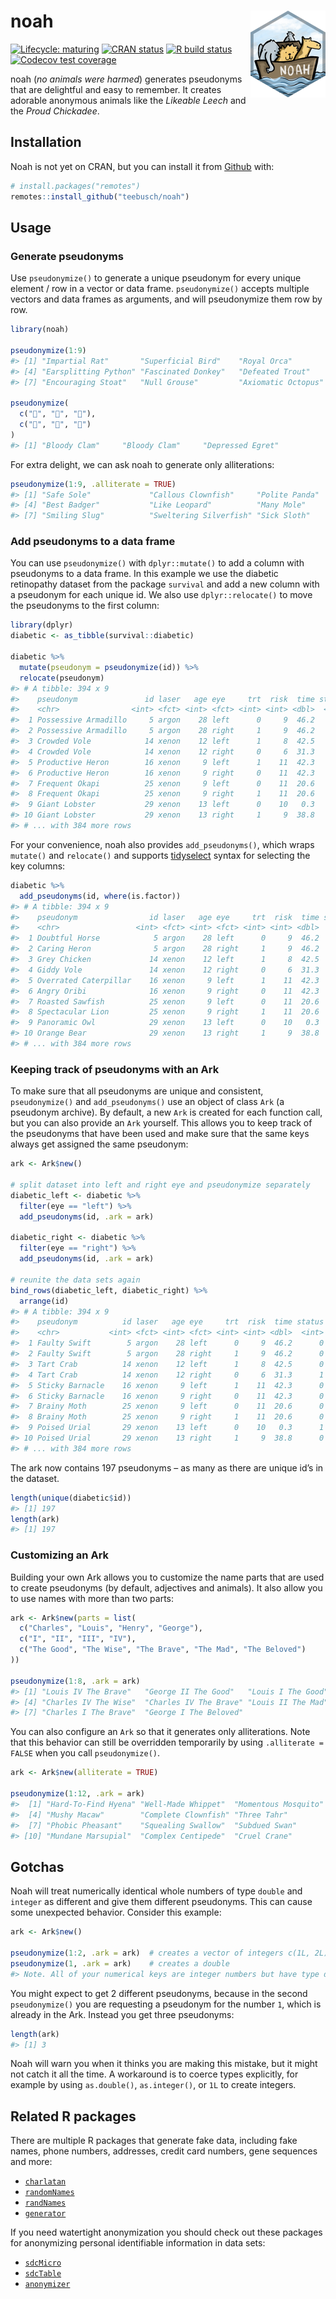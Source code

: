 
<!-- README.md is generated from README.Rmd. Please edit that file -->

# noah <img src="man/figures/logo.png" align="right" height="139"/>

<!-- badges: start -->

[![Lifecycle:
maturing](https://img.shields.io/badge/lifecycle-maturing-blue.svg)](https://www.tidyverse.org/lifecycle/#maturing)
[![CRAN
status](https://www.r-pkg.org/badges/version/noah)](https://CRAN.R-project.org/package=noah)
[![R build
status](https://github.com/Teebusch/noah/workflows/R-CMD-check/badge.svg)](https://github.com/Teebusch/noah/actions)
[![Codecov test
coverage](https://codecov.io/gh/Teebusch/noah/branch/master/graph/badge.svg)](https://codecov.io/gh/Teebusch/noah?branch=master)

<!-- badges: end -->

noah (*no animals were harmed*) generates pseudonyms that are delightful
and easy to remember. It creates adorable anonymous animals like the
*Likeable Leech* and the *Proud Chickadee*.

## Installation

Noah is not yet on CRAN, but you can install it from
[Github](/https://github.com/teebusch/noah) with:

``` r
# install.packages("remotes")
remotes::install_github("teebusch/noah")
```

## Usage

### Generate pseudonyms

Use `pseudonymize()` to generate a unique pseudonym for every unique
element / row in a vector or data frame. `pseudonymize()` accepts
multiple vectors and data frames as arguments, and will pseudonymize
them row by row.

``` r
library(noah)

pseudonymize(1:9)
#> [1] "Impartial Rat"       "Superficial Bird"    "Royal Orca"         
#> [4] "Earsplitting Python" "Fascinated Donkey"   "Defeated Trout"     
#> [7] "Encouraging Stoat"   "Null Grouse"         "Axiomatic Octopus"

pseudonymize(
  c("🐰", "🐰", "🐰"), 
  c("🥕", "🥕", "🍰")
)
#> [1] "Bloody Clam"     "Bloody Clam"     "Depressed Egret"
```

For extra delight, we can ask noah to generate only alliterations:

``` r
pseudonymize(1:9, .alliterate = TRUE)
#> [1] "Safe Sole"             "Callous Clownfish"     "Polite Panda"         
#> [4] "Best Badger"           "Like Leopard"          "Many Mole"            
#> [7] "Smiling Slug"          "Sweltering Silverfish" "Sick Sloth"
```

### Add pseudonyms to a data frame

You can use `pseudonymize()` with `dplyr::mutate()` to add a column with
pseudonyms to a data frame. In this example we use the diabetic
retinopathy dataset from the package `survival` and add a new column
with a pseudonym for each unique id. We also use `dplyr::relocate()` to
move the pseudonyms to the first column:

``` r
library(dplyr)
diabetic <- as_tibble(survival::diabetic)

diabetic %>% 
  mutate(pseudonym = pseudonymize(id)) %>% 
  relocate(pseudonym)
#> # A tibble: 394 x 9
#>    pseudonym               id laser   age eye     trt  risk  time status
#>    <chr>                <int> <fct> <int> <fct> <int> <int> <dbl>  <int>
#>  1 Possessive Armadillo     5 argon    28 left      0     9  46.2      0
#>  2 Possessive Armadillo     5 argon    28 right     1     9  46.2      0
#>  3 Crowded Vole            14 xenon    12 left      1     8  42.5      0
#>  4 Crowded Vole            14 xenon    12 right     0     6  31.3      1
#>  5 Productive Heron        16 xenon     9 left      1    11  42.3      0
#>  6 Productive Heron        16 xenon     9 right     0    11  42.3      0
#>  7 Frequent Okapi          25 xenon     9 left      0    11  20.6      0
#>  8 Frequent Okapi          25 xenon     9 right     1    11  20.6      0
#>  9 Giant Lobster           29 xenon    13 left      0    10   0.3      1
#> 10 Giant Lobster           29 xenon    13 right     1     9  38.8      0
#> # ... with 384 more rows
```

For your convenience, noah also provides `add_pseudonyms()`, which wraps
`mutate()` and `relocate()` and supports
[tidyselect](https://tidyselect.r-lib.org/reference/language.html)
syntax for selecting the key columns:

``` r
diabetic %>% 
  add_pseudonyms(id, where(is.factor))
#> # A tibble: 394 x 9
#>    pseudonym                id laser   age eye     trt  risk  time status
#>    <chr>                 <int> <fct> <int> <fct> <int> <int> <dbl>  <int>
#>  1 Doubtful Horse            5 argon    28 left      0     9  46.2      0
#>  2 Caring Heron              5 argon    28 right     1     9  46.2      0
#>  3 Grey Chicken             14 xenon    12 left      1     8  42.5      0
#>  4 Giddy Vole               14 xenon    12 right     0     6  31.3      1
#>  5 Overrated Caterpillar    16 xenon     9 left      1    11  42.3      0
#>  6 Angry Oribi              16 xenon     9 right     0    11  42.3      0
#>  7 Roasted Sawfish          25 xenon     9 left      0    11  20.6      0
#>  8 Spectacular Lion         25 xenon     9 right     1    11  20.6      0
#>  9 Panoramic Owl            29 xenon    13 left      0    10   0.3      1
#> 10 Orange Bear              29 xenon    13 right     1     9  38.8      0
#> # ... with 384 more rows
```

### Keeping track of pseudonyms with an Ark

To make sure that all pseudonyms are unique and consistent,
`pseudonymize()` and `add_pseudonyms()` use an object of class `Ark` (a
pseudonym archive). By default, a new `Ark` is created for each function
call, but you can also provide an `Ark` yourself. This allows you to
keep track of the pseudonyms that have been used and make sure that the
same keys always get assigned the same pseudonym:

``` r
ark <- Ark$new()

# split dataset into left and right eye and pseudonymize separately
diabetic_left <- diabetic %>% 
  filter(eye == "left") %>% 
  add_pseudonyms(id, .ark = ark)

diabetic_right <- diabetic %>% 
  filter(eye == "right") %>% 
  add_pseudonyms(id, .ark = ark)

# reunite the data sets again
bind_rows(diabetic_left, diabetic_right) %>% 
  arrange(id)
#> # A tibble: 394 x 9
#>    pseudonym          id laser   age eye     trt  risk  time status
#>    <chr>           <int> <fct> <int> <fct> <int> <int> <dbl>  <int>
#>  1 Faulty Swift        5 argon    28 left      0     9  46.2      0
#>  2 Faulty Swift        5 argon    28 right     1     9  46.2      0
#>  3 Tart Crab          14 xenon    12 left      1     8  42.5      0
#>  4 Tart Crab          14 xenon    12 right     0     6  31.3      1
#>  5 Sticky Barnacle    16 xenon     9 left      1    11  42.3      0
#>  6 Sticky Barnacle    16 xenon     9 right     0    11  42.3      0
#>  7 Brainy Moth        25 xenon     9 left      0    11  20.6      0
#>  8 Brainy Moth        25 xenon     9 right     1    11  20.6      0
#>  9 Poised Urial       29 xenon    13 left      0    10   0.3      1
#> 10 Poised Urial       29 xenon    13 right     1     9  38.8      0
#> # ... with 384 more rows
```

The ark now contains 197 pseudonyms – as many as there are unique id’s
in the dataset.

``` r
length(unique(diabetic$id))
#> [1] 197
length(ark)
#> [1] 197
```

### Customizing an Ark

Building your own Ark allows you to customize the name parts that are
used to create pseudonyms (by default, adjectives and animals). It also
allow you to use names with more than two parts:

``` r
ark <- Ark$new(parts = list(
  c("Charles", "Louis", "Henry", "George"),
  c("I", "II", "III", "IV"),
  c("The Good", "The Wise", "The Brave", "The Mad", "The Beloved")
))

pseudonymize(1:8, .ark = ark)
#> [1] "Louis IV The Brave"   "George II The Good"   "Louis I The Good"    
#> [4] "Charles IV The Wise"  "Charles IV The Brave" "Louis II The Mad"    
#> [7] "Charles I The Brave"  "George I The Beloved"
```

You can also configure an `Ark` so that it generates only alliterations.
Note that this behavior can still be overridden temporarily by using
`.alliterate = FALSE` when you call `pseudonymize()`.

``` r
ark <- Ark$new(alliterate = TRUE)

pseudonymize(1:12, .ark = ark)
#>  [1] "Hard-To-Find Hyena" "Well-Made Whippet"  "Momentous Mosquito"
#>  [4] "Mushy Macaw"        "Complete Clownfish" "Three Tahr"        
#>  [7] "Phobic Pheasant"    "Squealing Swallow"  "Subdued Swan"      
#> [10] "Mundane Marsupial"  "Complex Centipede"  "Cruel Crane"
```

## Gotchas

Noah will treat numerically identical whole numbers of type `double` and
`integer` as different and give them different pseudonyms. This can
cause some unexpected behavior. Consider this example:

``` r
ark <- Ark$new()

pseudonymize(1:2, .ark = ark)  # creates a vector of integers c(1L, 2L)
pseudonymize(1, .ark = ark)    # creates a double
#> Note. All of your numerical keys are integer numbers but have type double. `pseudonymize()` will treat numerically equivalent double and integer keys as different and assign them different pseudonyms. Use explicit coercion to avoid unexpected behavior.
```

You might expect to get 2 different pseudonyms, because in the second
`pseudonymize()` you are requesting a pseudonym for the number `1`,
which is already in the Ark. Instead you get three pseudonyms:

``` r
length(ark)
#> [1] 3
```

Noah will warn you when it thinks you are making this mistake, but it
might not catch it all the time. A workaround is to coerce types
explicitly, for example by using `as.double()`, `as.integer()`, or `1L`
to create integers.

## Related R packages

There are multiple R packages that generate fake data, including fake
names, phone numbers, addresses, credit card numbers, gene sequences and
more:

-   [`charlatan`](https://docs.ropensci.org/charlatan/)
-   [`randomNames`](https://centerforassessment.github.io/randomNames/)
-   [`randNames`](https://github.com/karthik/randNames)
-   [`generator`](https://github.com/paulhendricks/generator)

If you need watertight anonymization you should check out these packages
for anonymizing personal identifiable information in data sets:

-   [`sdcMicro`](http://sdctools.github.io/sdcMicro/index.html)
-   [`sdcTable`](https://sdctools.github.io/sdcTable/index.html)
-   [`anonymizer`](http://paulhendricks.io/anonymizer/)
